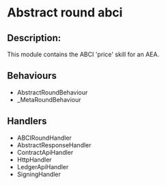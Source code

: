 # Abstract round abci

## Description:

This module contains the ABCI 'price' skill for an AEA.

## Behaviours

 - AbstractRoundBehaviour
 - _MetaRoundBehaviour

## Handlers

 - ABCIRoundHandler
 - AbstractResponseHandler
 - ContractApiHandler
 - HttpHandler
 - LedgerApiHandler
 - SigningHandler

